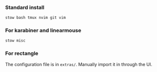 ### Standard install
```bash
stow bash tmux nvim git vim
```

### For karabiner and linearmouse
```bash
stow misc
```

### For rectangle
The configuration file is in `extras/`. Manually import it in through the UI. 
